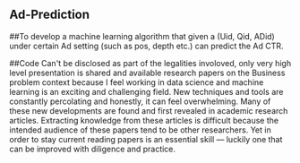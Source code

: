 ## Ad-Prediction

##To develop a machine learning algorithm that given a (Uid, Qid, ADid) under certain Ad setting (such                           as pos, depth etc.) can predict the Ad CTR. 

##Code Can't be disclosed as part of the legalities involoved, only very high level presentation is shared and available research papers on the Business problem context because I feel working in data science and machine learning is an exciting and challenging field. New techniques and tools are constantly percolating and honestly, it can feel overwhelming. Many of these new developments are found and first revealed in academic research articles. Extracting knowledge from these articles is difficult because the intended audience of these papers tend to be other researchers. Yet in order to stay current reading papers is an essential skill — luckily one that can be improved with diligence and practice.
